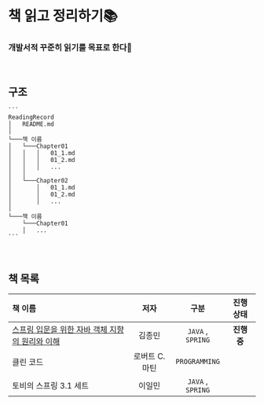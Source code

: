 # 책 읽고 정리하기📚
### 개발서적 꾸준히 읽기를 목표로 한다🌟
<br/>

## 구조
    ```
    ReadingRecord
    │   README.md
    │
    └───책 이름
    │   └───Chapter01
    │   │   │   01_1.md
    │   │   │   01_2.md
    │   │   │   ...
    │   │
    │   └───Chapter02
    │       │   01_1.md
    │       │   01_2.md
    │       │   ...
    │
    └───책 이름
        └───Chapter01
        │   ...
    ```
<br/>

## 책 목록
| 책 이름 | 저자 | 구분 | 진행 상태 |
|:----------|:----------:|:----------:|:----------:|
| [스프링 입문을 위한 자바 객체 지향의 원리와 이해](https://github.com/soomin0328/ReadingRecord/tree/main/%EC%8A%A4%ED%94%84%EB%A7%81%20%EC%9E%85%EB%AC%B8%EC%9D%84%20%EC%9C%84%ED%95%9C%20%EC%9E%90%EB%B0%94%20%EA%B0%9D%EC%B2%B4%20%EC%A7%80%ED%96%A5%EC%9D%98%20%EC%9B%90%EB%A6%AC%EC%99%80%20%EC%9D%B4%ED%95%B4) | 김종민 | `JAVA` , `SPRING` | **진행 중** |
| 클린 코드 | 로버트 C. 마틴 | `PROGRAMMING` |  |
| 토비의 스프링 3.1 세트 | 이일민 | `JAVA` , `SPRING` |  |
